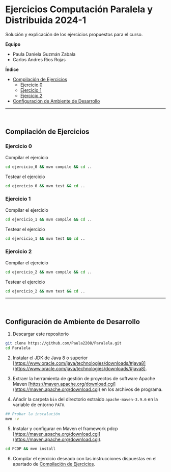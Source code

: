 # Ejercicios Computación Paralela y Distribuida 2024-1

Solución y explicación de los ejercicios propuestos para el curso.

**Equipo**
* Paula Daniela Guzmán Zabala
* Carlos Andres Rios Rojas

**Índice**
* [Compilación de Ejercicios](#id1)
    * [Ejercicio 0](#id1.0)
    * [Ejercicio 1](#id1.1)
    * [Ejercicio 2](#id1.2)
* [Configuración de Ambiente de Desarrollo](#id2)

---
</br>

<a id="id1"></a>

## Compilación de Ejercicios

<a id="id1.0"></a>

### Ejercicio 0

Compilar el ejercicio

```bash
cd ejercicio_0 && mvn compile && cd ..
```

Testear el ejercicio

```bash
cd ejercicio_0 && mvn test && cd ..
```

<a id="id1.1"></a>

### Ejercicio 1

Compilar el ejercicio

```bash
cd ejercicio_1 && mvn compile && cd ..
```

Testear el ejercicio

```bash
cd ejercicio_1 && mvn test && cd ..
```

<a id="id1.2"></a>

### Ejercicio 2

Compilar el ejercicio

```bash
cd ejercicio_2 && mvn compile && cd ..
```

Testear el ejercicio

```bash
cd ejercicio_2 && mvn test && cd ..
```

---
</br>

<a id="id2"></a>

## Configuración de Ambiente de Desarrollo

1. Descargar este repositorio

```bash
git clone https://github.com/Paula2208/Paralela.git
cd Paralela
```

2. Instalar el JDK de Java 8 o superior [https://www.oracle.com/java/technologies/downloads/#java8](https://www.oracle.com/java/technologies/downloads/#java8).

3. Extraer la herramienta de gestión de proyectos de software Apache Maven [https://maven.apache.org/download.cgi](https://maven.apache.org/download.cgi) en los archivos de programa.

4. Añadir la carpeta `bin` del directorio extraido `apache-maven-3.9.6` en la variable de entorno `PATH`.

```bash
## Probar la instalación
mvn -v
```

5. Instalar y configurar en Maven el framework pdcp [https://maven.apache.org/download.cgi](https://maven.apache.org/download.cgi).

```bash
cd PCDP && mvn install
```

6. Compilar el ejercicio deseado con las instrucciones dispuestas en el apartado de [Compilación de Ejercicios](#id1). 